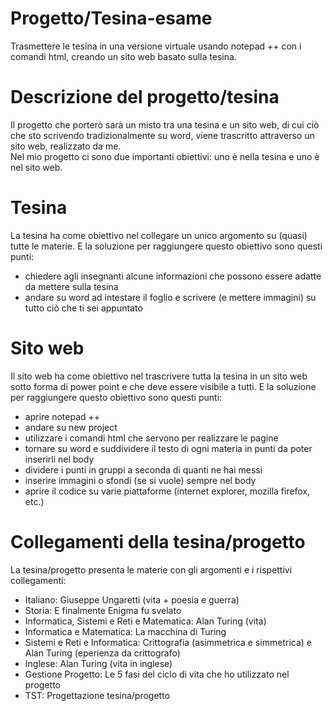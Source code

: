 # Progetto/Tesina-esame
Trasmettere le tesina in una versione virtuale usando notepad ++ con i comandi html, creando un sito web basato sulla tesina.

# Descrizione del progetto/tesina
Il progetto che porterò sarà un misto tra una tesina e un sito web, di cui ciò che sto scrivendo tradizionalmente su word, viene trascritto attraverso un sito web, realizzato da me.   
Nel mio progetto ci sono due importanti obiettivi: uno è nella tesina e uno è nel sito web.

# Tesina 
La tesina ha come obiettivo nel collegare un unico argomento su (quasi) tutte le materie.
E la soluzione per raggiungere questo obiettivo sono questi punti:
* chiedere agli insegnanti alcune informazioni che possono essere adatte da mettere sulla tesina 
* andare su word ad intestare il foglio e scrivere (e mettere immagini) su tutto ciò che ti sei appuntato   

# Sito web
Il sito web ha come obiettivo nel trascrivere tutta la tesina in un sito web sotto forma di power point e che deve essere visibile a tutti.
E la soluzione per raggiungere questo obiettivo sono questi punti:
* aprire notepad ++
* andare su new project
* utilizzare i comandi html che servono per realizzare le pagine 
* tornare su word e suddividere il testo di ogni materia in punti da poter inserirli nel body
* dividere i punti in gruppi a seconda di quanti ne hai messi  
* inserire immagini o sfondi (se si vuole) sempre nel body
* aprire il codice su varie piattaforme (internet explorer, mozilla firefox, etc.)

# Collegamenti della tesina/progetto
La tesina/progetto presenta le materie con gli argomenti e i rispettivi collegamenti:
* Italiano: Giuseppe Ungaretti (vita + poesia e guerra)
* Storia: E finalmente Enigma fu svelato 
* Informatica, Sistemi e Reti e Matematica: Alan Turing (vita)
* Informatica e Matematica: La macchina di Turing
* Sistemi e Reti e Informatica: Crittografia (asimmetrica e simmetrica) e Alan Turing (eperienza da crittografo)
* Inglese: Alan Turing (vita in inglese)
* Gestione Progetto: Le 5 fasi del ciclo di vita che ho utilizzato nel progetto 
* TST: Progettazione tesina/progetto
